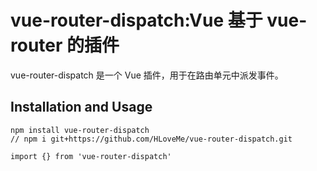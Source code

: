  vue-router-dispatch:Vue 基于 vue-router 的插件
 ================================
 
 vue-router-dispatch 是一个 Vue 插件，用于在路由单元中派发事件。

 Installation and Usage
 ----

 ```
 npm install vue-router-dispatch
 // npm i git+https://github.com/HLoveMe/vue-router-dispatch.git
 ```
```
import {} from 'vue-router-dispatch'
```